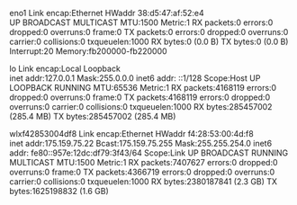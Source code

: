 eno1      Link encap:Ethernet  HWaddr 38:d5:47:af:52:e4  
          UP BROADCAST MULTICAST  MTU:1500  Metric:1
          RX packets:0 errors:0 dropped:0 overruns:0 frame:0
          TX packets:0 errors:0 dropped:0 overruns:0 carrier:0
          collisions:0 txqueuelen:1000 
          RX bytes:0 (0.0 B)  TX bytes:0 (0.0 B)
          Interrupt:20 Memory:fb200000-fb220000 

lo        Link encap:Local Loopback  
          inet addr:127.0.0.1  Mask:255.0.0.0
          inet6 addr: ::1/128 Scope:Host
          UP LOOPBACK RUNNING  MTU:65536  Metric:1
          RX packets:4168119 errors:0 dropped:0 overruns:0 frame:0
          TX packets:4168119 errors:0 dropped:0 overruns:0 carrier:0
          collisions:0 txqueuelen:1000 
          RX bytes:285457002 (285.4 MB)  TX bytes:285457002 (285.4 MB)

wlxf42853004df8 Link encap:Ethernet  HWaddr f4:28:53:00:4d:f8  
          inet addr:175.159.75.22  Bcast:175.159.75.255  Mask:255.255.254.0
          inet6 addr: fe80::957e:12dc:df79:3f43/64 Scope:Link
          UP BROADCAST RUNNING MULTICAST  MTU:1500  Metric:1
          RX packets:7407627 errors:0 dropped:0 overruns:0 frame:0
          TX packets:4366719 errors:0 dropped:0 overruns:0 carrier:0
          collisions:0 txqueuelen:1000 
          RX bytes:2380187841 (2.3 GB)  TX bytes:1625198832 (1.6 GB)

